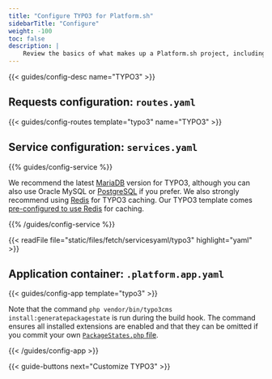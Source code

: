 ```yaml
---
title: "Configure TYPO3 for Platform.sh"
sidebarTitle: "Configure"
weight: -100
toc: false
description: |
    Review the basics of what makes up a Platform.sh project, including its three principle configuration files and how to define them for TYPO3.
---
```


{{< guides/config-desc name="TYPO3" >}}

## Requests configuration: `routes.yaml`

{{< guides/config-routes template="typo3" name="TYPO3" >}}

## Service configuration: `services.yaml`

{{% guides/config-service %}}

We recommend the latest [MariaDB](/configuration/services/mysql.md) version for TYPO3,
although you can also use Oracle MySQL or [PostgreSQL](/configuration/services/postgresql.md) if you prefer.
We also strongly recommend using [Redis](/configuration/services/redis.md) for TYPO3 caching.
Our TYPO3 template comes [pre-configured to use Redis](https://github.com/platformsh-templates/typo3#customizations) for caching.

{{% /guides/config-service %}}

{{< readFile file="static/files/fetch/servicesyaml/typo3" highlight="yaml" >}}

## Application container: `.platform.app.yaml`

{{< guides/config-app template="typo3" >}}

Note that the command `php vendor/bin/typo3cms install:generatepackagestate` is run during the build hook.
The command ensures all installed extensions are enabled
and that they can be omitted if you commit your own [`PackageStates.php` file](https://docs.typo3.org/m/typo3/reference-coreapi/master/en-us/ExtensionArchitecture/ExtensionManagement/Index.html#package-manager).

{{< /guides/config-app >}}

{{< guide-buttons next="Customize TYPO3" >}}
